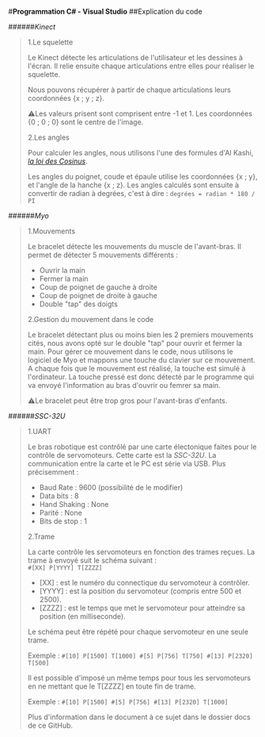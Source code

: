#**Programmation C# - Visual Studio**
##Explication du code

######*Kinect*
>1.Le squelette 
>
>Le Kinect détecte les articulations de l'utilisateur et les dessines à l'écran.
>Il relie ensuite chaque articulations entre elles pour réaliser le squelette.
>
>Nous pouvons récupérer à partir de chaque articulations leurs coordonnées {x ; y ; z}.
>
>:warning:Les valeurs prisent sont comprisent entre -1 et 1. Les coordonnées {0 ; 0 ; 0} sont le centre de l'image.
>
>2.Les angles
>
>Pour calculer les angles, nous utilisons l'une des formules d'Al Kashi, [*la loi des Cosinus*](http://villemin.gerard.free.fr/GeomLAV/Triangle/Calcul/RelQuel.htm#cosinus).
>
>Les angles du poignet, coude et épaule utilise les coordonnées {x ; y}, et l'angle de la hanche {x ; z}.
>Les angles calculés sont ensuite à convertir de radian à degrées, c'est à dire : `degrées = radian * 180 / PI` 

######*Myo*
>1.Mouvements
>
>Le bracelet détecte les mouvements du muscle de l'avant-bras. Il permet de détecter 5 mouvements différents :
>- Ouvrir la main
>- Fermer la main
>- Coup de poignet de gauche à droite
>- Coup de poignet de droite à gauche 
>- Double "tap" des doigts
>
>2.Gestion du mouvement dans le code
>
>Le bracelet détectant plus ou moins bien les 2 premiers mouvements cités, nous avons opté sur le double "tap" pour ouvrir et fermer la main.
>Pour gérer ce mouvement dans le code, nous utilisons le logiciel de Myo et mappons une touche du clavier sur ce mouvement.
>A chaque fois que le mouvement est réalisé, la touche est simulé à l'ordinateur. La touche pressé est donc détecté par le programme qui va envoyé l'information au bras d'ouvrir ou femrer sa main.
>
>:warning:Le bracelet peut être trop gros pour l'avant-bras d'enfants.


######*SSC-32U*
>1.UART
>
>Le bras robotique est contrôlé par une carte électonique faites pour le contrôle de servomoteurs. Cette carte est la *SSC-32U*.
>La communication entre la carte et le PC est série via USB. Plus précisemment :
>- Baud Rate : 9600 (possibilité de le modifier)
>- Data bits : 8
>- Hand Shaking : None
>- Parité : None
>- Bits de stop : 1
>
>2.Trame
>
>La carte contrôle les servomoteurs en fonction des trames reçues. La trame à envoyé suit le schéma suivant :     
>`#[XX] P[YYYY] T[ZZZZ]`
>
>- [XX]   : est le numéro du connectique du servomoteur à contrôler.
>- [YYYY] : est la position du servomoteur (compris entre 500 et 2500). 
>- [ZZZZ] : est le temps que met le servomoteur pour atteindre sa position (en milliseconde).
>
>
>Le schéma peut être répété pour chaque servomoteur en une seule trame. 
>
>Exemple : `#[10] P[1500] T[1000] #[5] P[756] T[750] #[13] P[2320] T[500]`
>
>Il est possible d'imposé un même temps pour tous les servomoteurs en ne mettant que le T[ZZZZ] en toute fin de trame. 
>
>Exemple : `#[10] P[1500] #[5] P[756] #[13] P[2320] T[1000]`
>
>Plus d'information dans le document à ce sujet dans le dossier docs de ce GitHub.